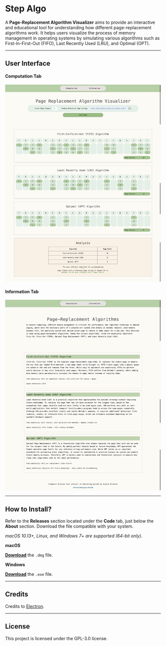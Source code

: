 # Step Algo

A **Page-Replacement Algorithm Visualizer** aims to provide an interactive and educational tool for understanding how different page-replacement algorithms work. It helps users visualize the process of memory management in operating systems by simulating various algorithms such as First-In-First-Out (FIFO), Last Recently Used (LRU), and Optimal (OPT).

---

## User Interface

#### Computation Tab

![Computation Tab](https://github.com/shoichiideologies/page-replacement-algorithm/blob/f868007b8262fa41766ac6a79848a2ce895f1724/images/2%20OS-case_study-page_replacement_algorithm-ss.png)

#### Information Tab

![Information Tab](https://github.com/shoichiideologies/page-replacement-algorithm/blob/a167fe8ecf6882f4650fc205090added874ee6b1/images/1%20OS-case_study-page_replacement_algorithm-ss.png.png)

---

## How to Install?

Refer to the **Releases** section located under the **Code** tab, just below the **About** section. Download the file compatible with your system.

_macOS 10.13+, Linux, and Windows 7+ are supported (64-bit only)._

**macOS**

[**Download**](https://github.com/shoichiideologies/page-replacement-algorithm/releases/latest) the `.dmg` file.

**Windows**

[**Download**](https://github.com/shoichiideologies/page-replacement-algorithm/releases/latest) the `.exe` file.

---

## Credits

Credits to [Electron](https://electronjs.org).

---

## License

This project is licensed under the GPL-3.0 license.
